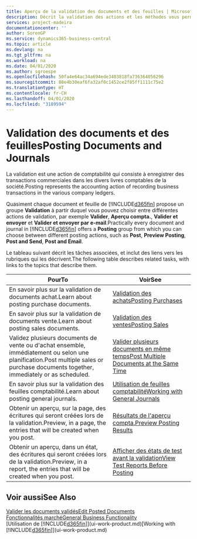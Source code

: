 ```yaml
---
title: Aperçu de la validation des documents et des feuilles | Microsoft Docs
description: Décrit la validation des actions et les méthodes vous permettant de valider des documents et des feuilles.
services: project-madeira
documentationcenter: ''
author: SorenGP
ms.service: dynamics365-business-central
ms.topic: article
ms.devlang: na
ms.tgt_pltfrm: na
ms.workload: na
ms.date: 04/01/2020
ms.author: sgroespe
ms.openlocfilehash: 50fa4e64ac34a694ede3403818fa736364056296
ms.sourcegitcommit: 88e4b30eaf6fa32af0c1452ce2f85ff1111c75e2
ms.translationtype: HT
ms.contentlocale: fr-CH
ms.lasthandoff: 04/01/2020
ms.locfileid: "3189594"
---
```

# <a name="posting-documents-and-journals"></a><span data-ttu-id="ec69c-103">Validation des documents et des feuilles</span><span class="sxs-lookup"><span data-stu-id="ec69c-103">Posting Documents and Journals</span></span>
<span data-ttu-id="ec69c-104">La validation est une action de comptabilité qui consiste à enregistrer des transactions commerciales dans les divers livres comptables de la société.</span><span class="sxs-lookup"><span data-stu-id="ec69c-104">Posting represents the accounting action of recording business transactions in the various company ledgers.</span></span>

<span data-ttu-id="ec69c-105">Quasiment chaque document et feuille de [!INCLUDE[d365fin](includes/d365fin_md.md)] propose un groupe **Validation** à partir duquel vous pouvez choisir entre différentes actions de validation, par exemple **Valider**, **Aperçu compta.**, **Valider et envoyer** et **Valider et envoyer par e-mail**.</span><span class="sxs-lookup"><span data-stu-id="ec69c-105">Practically every document and journal in [!INCLUDE[d365fin](includes/d365fin_md.md)] offers a **Posting** group from which you can choose between different posting actions, such as **Post**, **Preview Posting**, **Post and Send**, **Post and Email**.</span></span>

<span data-ttu-id="ec69c-106">Le tableau suivant décrit les tâches associées, et inclut des liens vers les rubriques qui les décrivent.</span><span class="sxs-lookup"><span data-stu-id="ec69c-106">The following table describes related tasks, with links to the topics that describe them.</span></span>

| <span data-ttu-id="ec69c-107">Pour</span><span class="sxs-lookup"><span data-stu-id="ec69c-107">To</span></span> | <span data-ttu-id="ec69c-108">Voir</span><span class="sxs-lookup"><span data-stu-id="ec69c-108">See</span></span> |
| --- | --- |
| <span data-ttu-id="ec69c-109">En savoir plus sur la validation de documents achat.</span><span class="sxs-lookup"><span data-stu-id="ec69c-109">Learn about posting purchase documents.</span></span> |[<span data-ttu-id="ec69c-110">Validation des achats</span><span class="sxs-lookup"><span data-stu-id="ec69c-110">Posting Purchases</span></span>](ui-post-purchases.md) |
| <span data-ttu-id="ec69c-111">En savoir plus sur la validation de documents vente.</span><span class="sxs-lookup"><span data-stu-id="ec69c-111">Learn about posting sales documents.</span></span> |[<span data-ttu-id="ec69c-112">Validation des ventes</span><span class="sxs-lookup"><span data-stu-id="ec69c-112">Posting Sales</span></span>](ui-post-sales.md) |
| <span data-ttu-id="ec69c-113">Validez plusieurs documents de vente ou d'achat ensemble, immédiatement ou selon une planification.</span><span class="sxs-lookup"><span data-stu-id="ec69c-113">Post multiple sales or purchase documents together, immediately or as scheduled.</span></span>|[<span data-ttu-id="ec69c-114">Valider plusieurs documents en même temps</span><span class="sxs-lookup"><span data-stu-id="ec69c-114">Post Multiple Documents at the Same Time</span></span>](ui-batch-posting.md)|
| <span data-ttu-id="ec69c-115">En savoir plus sur la validation des feuilles comptabilité.</span><span class="sxs-lookup"><span data-stu-id="ec69c-115">Learn about posting general journals.</span></span> |[<span data-ttu-id="ec69c-116">Utilisation de feuilles comptabilité</span><span class="sxs-lookup"><span data-stu-id="ec69c-116">Working with General Journals</span></span>](ui-work-general-journals.md) |
| <span data-ttu-id="ec69c-117">Obtenir un aperçu, sur la page, des écritures qui seront créées lors de la validation.</span><span class="sxs-lookup"><span data-stu-id="ec69c-117">Preview, in a page, the entries that will be created when you post.</span></span> |[<span data-ttu-id="ec69c-118">Résultats de l'aperçu compta.</span><span class="sxs-lookup"><span data-stu-id="ec69c-118">Preview Posting Results</span></span>](ui-how-preview-post-results.md) |
| <span data-ttu-id="ec69c-119">Obtenir un aperçu, dans un état, des écritures qui seront créées lors de la validation.</span><span class="sxs-lookup"><span data-stu-id="ec69c-119">Preview, in a report, the entries that will be created when you post.</span></span> |[<span data-ttu-id="ec69c-120">Afficher des états de test avant la validation</span><span class="sxs-lookup"><span data-stu-id="ec69c-120">View Test Reports Before Posting</span></span>](ui-how-view-test-reports-posting.md) |

## <a name="see-also"></a><span data-ttu-id="ec69c-121">Voir aussi</span><span class="sxs-lookup"><span data-stu-id="ec69c-121">See Also</span></span>
[<span data-ttu-id="ec69c-122">Valider les documents validés</span><span class="sxs-lookup"><span data-stu-id="ec69c-122">Edit Posted Documents</span></span>](across-edit-posted-document.md)  
[<span data-ttu-id="ec69c-123">Fonctionnalités marché</span><span class="sxs-lookup"><span data-stu-id="ec69c-123">General Business Functionality</span></span>](ui-across-business-areas.md)  
<span data-ttu-id="ec69c-124">[Utilisation de [!INCLUDE[d365fin](includes/d365fin_md.md)]](ui-work-product.md)</span><span class="sxs-lookup"><span data-stu-id="ec69c-124">[Working with [!INCLUDE[d365fin](includes/d365fin_md.md)]](ui-work-product.md)</span></span>
